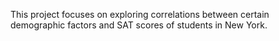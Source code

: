 This project focuses on exploring correlations between certain demographic factors and SAT scores of students in New York.
